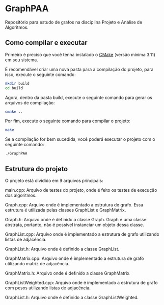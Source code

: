 # GraphPAA

Repositório para estudo de grafos na disciplina Projeto e Análise de Algoritmos.

## Como compilar e executar

Primeiro é preciso que você tenha instalado o [CMake](https://cmake.org/) (versão mínima 3.11) em seu sistema.

É recomendável criar uma nova pasta para a compilação do projeto, para isso, execute o seguinte comando:

```bash
mkdir build
cd build
```

Agora, dentro da pasta build, execute o seguinte comando para gerar os arquivos de compilação:

```bash
cmake ..
```

Por fim, execute o seguinte comando para compilar o projeto:

```bash
make
```

Se a compilação for bem sucedida, você poderá executar o projeto com o seguinte comando:

```bash
./GraphPAA
```

## Estrutura do projeto

O projeto está dividido em 9 arquivos principais:

main.cpp: Arquivo de testes do projeto, onde é feito os testes de execução dos algoritmos.

Graph.cpp: Arquivo onde é implementado a estrutura de grafo. Essa estrutura é utilizada pelas classes GraphList e GraphMatrix. 

Graph.h: Arquivo onde é definido a classe Graph. Graph é uma classe abstrata, portanto, não é possível instanciar um objeto dessa classe.

GraphList.cpp: Arquivo onde é implementado a estrutura de grafo utilizando listas de adjacência.

GraphList.h: Arquivo onde é definido a classe GraphList.

GraphMatrix.cpp: Arquivo onde é implementado a estrutura de grafo utilizando matriz de adjacência.

GraphMatrix.h: Arquivo onde é definido a classe GraphMatrix.

GraphListWeighted.cpp: Arquivo onde é implementado a estrutura de grafo com pesos utilizando listas de adjacência.

GraphList.h: Arquivo onde é definido a classe GraphListWeighted.
